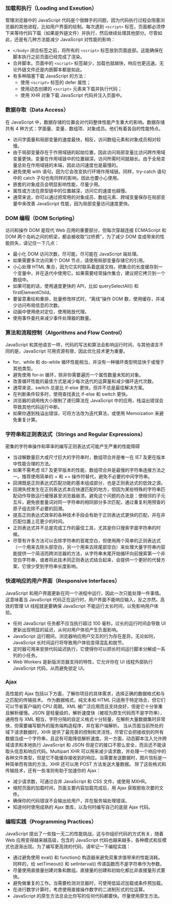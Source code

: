 ### 加载和执行（Loading and Exeution）

管理浏览器中的 JavaScript 代码是个很棘手的问题，因为代码执行过程会阻塞浏览器的其他进程，比如用户界面的绘制。每次遇到 `<script>` 标签，页面都必须停下来等待代码下载（如果是外链文件）并执行，然后继续处理其他部分。尽管如此，还是有几种方法能减少 JavaScript 对性能的影响：

* `</body>` 闭合标签之前，将所有的 `<script>` 标签放到页面底部。这能确保在脚本执行之前页面已经完成了渲染。
* 合并脚本。页面中的 `<script>` 标签越少，加载也就越快，响应也更迅速。无论外链文件还是内嵌脚本都是如此。
* 有多种阻塞下载 JavaScript 的方法：
    * 使用 `<script>` 标签的 defer 属性；
    * 使用动态创建的 `<script>` 元素来下载并执行代码；
    * 使用 XHR 对象下载 JavaScript 代码并注入页面中。

### 数据存取（Data Access）

在 JavaScript 中，数据存储的位置会对代码整体性能产生重大的影响。数据存储共有 4 种方式：字面量、变量、数组项、对象成员。他们有着各自的性能特点。

* 访问字面量和局部变量的速度最快，相反，访问数组元素和对象成员相对较慢。
* 由于局部变量存在于作用域链的起始位置，因此访问局部变量比访问跨作用域变量更快。变量在作用域链中的位置越深，访问所需时间就越长。由于全局变量总处在作用域链的末端，因此访问速度也是最慢的。
* 避免使用 with 语句，因为它会改变执行环境作用域链。同样，try-catch 语句中的 catch 子句也有同样的影响，因此也要小心使用。
* 嵌套的对象成员会明显影响性能，尽量少用。
* 属性或方法在原型链中的位置越深，访问它的速度也越慢。
* 通常来说，你可以通过把常用的对象成员、数组元素、跨域变量保存在局部变量中来改善 JavaScript 性能，因为局部变量访问速度更快。

### DOM 编程（DOM Scripting）

访问和操作 DOM 是现代 Web 应用的重要部分，但每次穿越连接 ECMAScript 和 DOM 两个岛屿之间的桥梁，都会被收取“过桥费”，为了减少 DOM 变成带来的性能损失，请记住一下几点：

* 最小化 DOM 访问次数，尽可能，尽可能在 JavaScript 端处理。
* 如果需要多次访问某个 DOM 节点，请使用局部变量存储它的引用。
* 小心处理 HTML 集合，因为它实时联系着底层文档，把集合的长度缓存到一个变量中，并在迭代中使用它。如果需要经常操作集合，建议把它拷贝到一个数组中。
* 如果可能的话，使用速度更快的 API，比如 querySelectAll() 和 firstElementChild。
* 要留意重绘和重排，批量修改样式时，“离线”操作 DOM 数，使用缓存，并减少访问布局信息的次数。
* 动画中使用绝对定位，使用拖放代理。
* 使用事件委托来减少事件处理器的数量。

### 算法和流程控制（Algorithms and Flow Control）

JavaScript 和其他语言一样，代码的写法和算法会影响运行时间，与其他语言不同的是，JavaScript 可用资源有限，因此优化技术更为重要。

* for、while 和 do-while 循环性能相当，并没有一种循环类型明显快于或慢于其他类型。
* 避免使用 for-in 循环，除非你需要遍历一个属性数量未知的对象。
* 改善循环性能的最佳方式是减少每次迭代的运算量和减少循环迭代次数。
* 通常来说，switch 总是比 if-else 更快，但并不总是最佳解决方案。
* 在判断条件较多时，使用查找表比 if-else 和 switch 更快。
* 浏览器的调用栈大小限制了递归算法在 JavaScript 中的应用，栈溢出错误会导致其他代码运行中断。
* 如果你遇到栈溢出错误，可将方法改为迭代算法，或使用 Memoization 来避免重复计算。

### 字符串和正则表达式（Strings and Regular Expressions）

密集的字符串操作和草率的编写正则表达式可能产生严重的性能障碍

* 当谅解数量巨大或尺寸巨大的字符串时，数组项合并是唯一在 IE7 及更在版本中性能合理的方法。
* 如果不需考虑 IE7 及更早版本的性能，数组项合并是最慢的字符串连接方法之一。推荐使用简单的 + 和 += 操作符替代，避免不必要的中间字符串。
* 回溯既是正则表达式匹配功能的基本组成部分，也是正则表达式的低效之源。
* 回溯失控发生在正则表达式本应快速匹配的地方，但因为某些特殊的字符串匹配动作导致运行缓慢甚至浏览器崩溃。避免这个问题的办法是：使相邻的子元互斥，避免嵌套量词对同一字符串的相同部分多次匹配，通过重复利用预查的原子组去除不必要的回溯。
* 提高正则表达式效率的各种技术手段会有助于正则表达式更快的匹配，并在非匹配位置上花更少的时间。
* 正则表达式并不总是完成工作的最佳工具，尤其是你只搜索字面字符串的时候。
* 尽管有许多方法可以去除字符串的首尾空白，但使用两个简单的正则表达式（一个用来去除头部空白，另一个用来去除尾部空白）来处理大量字符串内容能提供一个简洁而跨浏览器的方法，从字符串末尾开始循环向前搜索第一个非空白字符串，或者将此技术同正则表达式结合起来，会提供一个更好的代替方案，它很少受到字符串长度影响。

### 快速响应的用户界面（Responsive Interfaces）

JavaScript 和用户界面更新在同一个进程中运行，因此一次只能处理一件事情。这意味着当 JavaScript 代码正在运行时，用户界面不能响应输入，反之亦然。高效的管理 UI 线程就是要确保 JavaScript 不能运行太长时间，以免影响用户体验。

* 任何 JavaScript 任务都不应当执行超过 100 毫秒。过长的运行时间会导致 UI 更新出现明显的延迟，从何对用户体验产生负面影响。
* JavaScript 运行期间，浏览器响应用户交互的行为存在差异。无论如何，JavaScript 长时间运行将导致用户体验变得混乱和脱节。
* 定时器可用来安排代码延迟执行，它使得你可以把长时间运行脚本分解成一系列的小任务。
* Web Workers 是新版浏览器支持的特性，它允许你在 UI 线程外部执行 JavaScript 代码，从而避免锁定 UI。

### Ajax

高性能的 Ajax 包括以下方面，了解你项目的具体需求，选择正确的数据格式和与之匹配的传输技术。
作为数据格式，纯文本和 HTML 只适用于特定场合，但它们可以节省客户端的 CPU 周期。XML 被广泛应用而且支持良好，但是它十分笨重且解析缓慢。JSON 是轻量级的，解析速度快（被视为原生代码而不是字符串），通用性与 XML 相当，字符分隔的自定义格式十分轻量，在解析大量数据集时非常快，但需要编写额外的服务端构造程序，并在客户端解析。
当从页面当前所处的域下请求数据时，XHR 提供了最完善的控制和灵活性，尽管它会把接收到的所有数据当成一个字符串，且这有可能降低解析速度。另一方面，动态脚本注入允许跨域请求和本地执行 JavaScript 和 JSON 但是它的接口不那么安全，而且还不能读取头信息和响应代码。Multipart XHR 可以用来减少请求数，并处理一个响应中的各种文件类型，但是它不能缓存接收到的响应。当需要发送数据时，图片信标是一种简单而有效的方法，XHR 还可以用 POST 方法发送大量数据。
除了这些格式和传输技术，还有一些准则有助于加速你的 Ajax：

* 减少请求数，可通过合并 JavaScript 和 CSS 文件，或使用 MXHR。
* 缩短页面的加载时间，页面主要内容加载完成后，用 Ajax 获取那些次要的文件。
* 确保你的代码错误不会输出给用户，并在服务端处理错误。
* 知道何时使用成熟的 Ajax 类库，以及何时编写自己的底层 Ajax 代码。

### 编程实践（Programming Practices）

JavaScript 提出了一些独一无二的性能挑战，这与你组织代码的方式有关，随着 Web 应用变得越来越高级，包含的 JavaScript 代码也越来越多，各种模式和反模式也逐渐出现。为了编写更高效的代码，请牢记一下编程实践：

* 通过避免使用 eval() 和 function() 构造器来避免双重求值带来的性能消耗。同样的，给 setTimeout() 和 setInterval() 传递函数而不是字符串作为参数。
* 尽量使用直接量创建对象和数组。直接量的创建和初始化都比非直接量形式要快。
* 避免做重复的工作。当需要检测浏览器时，可使用低延迟加载或条件预加载。
* 在进行数学计算时，考虑使用直接操作数字的二进制形式的位运算。
* JavaScript 的原生方法总会比你写的任何代码都要快。尽量使用原生方法。